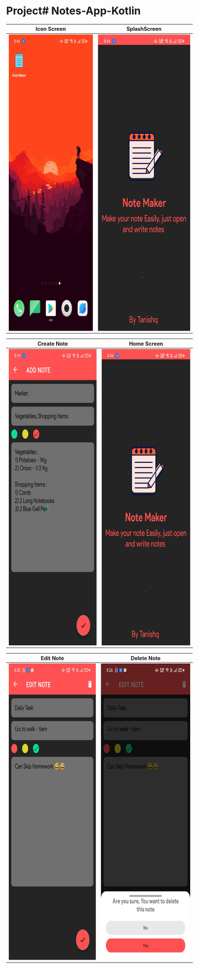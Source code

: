 # Project# Notes-App-Kotlin
| Icon Screen  | SplashScreen | 
| ------------- | ------------- | 
|  <img src = "https://github.com/Tanishq6210/Project/blob/main/Icon.jpg" height="800" width="400">  | <img src = "https://github.com/Tanishq6210/Project/blob/main/Splash.jpg" height="800" width="400"> |

| Create Note | Home Screen |
| ------------- | ------------- |  
<img src = "https://github.com/Tanishq6210/Project/blob/main/Create.jpg" height="800" width="400" height="800" width="400"> | <img src = "https://github.com/Tanishq6210/Project/blob/main/Splash.jpg" height="800" width="400" height="800" width="400"> 

 | Edit Note | Delete Note |
 | ------------- |  ------------- |
 | <img src = "https://github.com/Tanishq6210/Project/blob/main/Edit.jpg" height="800" width="400" height="400" width="200"> |<img src = "https://github.com/Tanishq6210/Project/blob/main/Delete.jpg" height="800" width="400" height="400" width="200"> |
